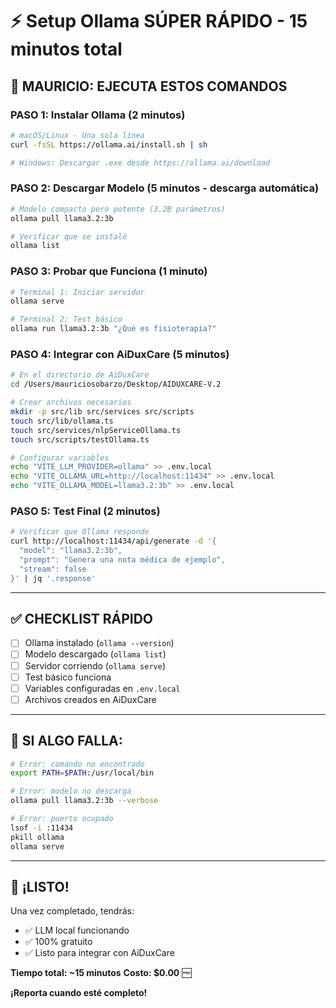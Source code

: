 # ⚡ Setup Ollama SÚPER RÁPIDO - 15 minutos total

## 🎯 **MAURICIO: EJECUTA ESTOS COMANDOS**

### **PASO 1: Instalar Ollama** (2 minutos)

```bash
# macOS/Linux - Una sola línea
curl -fsSL https://ollama.ai/install.sh | sh

# Windows: Descargar .exe desde https://ollama.ai/download
```

### **PASO 2: Descargar Modelo** (5 minutos - descarga automática)

```bash
# Modelo compacto pero potente (3.2B parámetros)
ollama pull llama3.2:3b

# Verificar que se instaló
ollama list
```

### **PASO 3: Probar que Funciona** (1 minuto)

```bash
# Terminal 1: Iniciar servidor
ollama serve

# Terminal 2: Test básico
ollama run llama3.2:3b "¿Qué es fisioterapia?"
```

### **PASO 4: Integrar con AiDuxCare** (5 minutos)

```bash
# En el directorio de AiDuxCare
cd /Users/mauriciosobarzo/Desktop/AIDUXCARE-V.2

# Crear archivos necesarios
mkdir -p src/lib src/services src/scripts
touch src/lib/ollama.ts
touch src/services/nlpServiceOllama.ts  
touch src/scripts/testOllama.ts

# Configurar variables
echo "VITE_LLM_PROVIDER=ollama" >> .env.local
echo "VITE_OLLAMA_URL=http://localhost:11434" >> .env.local
echo "VITE_OLLAMA_MODEL=llama3.2:3b" >> .env.local
```

### **PASO 5: Test Final** (2 minutos)

```bash
# Verificar que Ollama responde
curl http://localhost:11434/api/generate -d '{
  "model": "llama3.2:3b",
  "prompt": "Genera una nota médica de ejemplo",
  "stream": false
}' | jq '.response'
```

---

## ✅ **CHECKLIST RÁPIDO**

- [ ] Ollama instalado (`ollama --version`)
- [ ] Modelo descargado (`ollama list`)
- [ ] Servidor corriendo (`ollama serve`)
- [ ] Test básico funciona
- [ ] Variables configuradas en `.env.local`
- [ ] Archivos creados en AiDuxCare

---

## 🚨 **SI ALGO FALLA:**

```bash
# Error: comando no encontrado
export PATH=$PATH:/usr/local/bin

# Error: modelo no descarga
ollama pull llama3.2:3b --verbose

# Error: puerto ocupado
lsof -i :11434
pkill ollama
ollama serve
```

---

## 🎉 **¡LISTO!**

Una vez completado, tendrás:
- ✅ LLM local funcionando
- ✅ 100% gratuito
- ✅ Listo para integrar con AiDuxCare

**Tiempo total: ~15 minutos**
**Costo: $0.00** 🆓

**¡Reporta cuando esté completo!** 